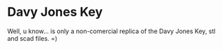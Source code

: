 # Davy Jones Key

Well, u know... is only a non-comercial replica of the Davy Jones Key, stl and scad files. =)
